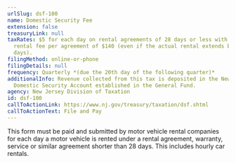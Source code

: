 ```yaml
---
urlSlug: dsf-100
name: Domestic Security Fee
extension: false
treasuryLink: null
taxRates: $5 for each day on rental agreements of 28 days or less with maximum
  rental fee per agreement of $140 (even if the actual rental extends beyond 28
  days).
filingMethod: online-or-phone
filingDetails: null
frequency: Quarterly *(due the 20th day of the following quarter)*
additionalInfo: Revenue collected from this tax is deposited in the New Jersey
  Domestic Security Account established in the General Fund.
agency: New Jersey Division of Taxation
id: dsf-100
callToActionLink: https://www.nj.gov/treasury/taxation/dsf.shtml
callToActionText: File and Pay
---
```


This form must be paid and submitted by motor vehicle rental companies for each day a motor vehicle is rented under a rental agreement, warranty, service or similar agreement shorter than 28 days. This includes hourly car rentals.
